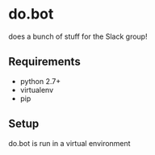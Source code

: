 # do.bot
does a bunch of stuff for the Slack group!


## Requirements

* python 2.7+
* virtualenv
* pip

## Setup

do.bot is run in a virtual environment